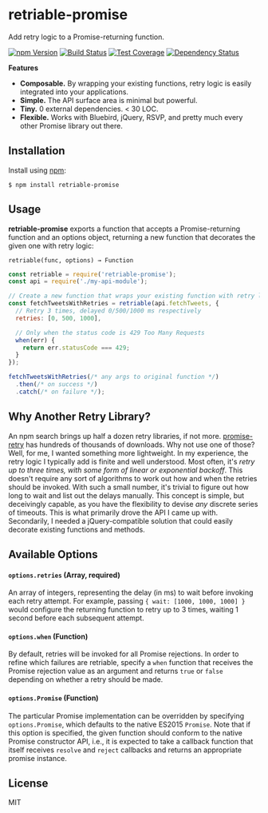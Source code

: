 # retriable-promise

Add retry logic to a Promise-returning function.

[![npm Version][npm-badge]][npm]
[![Build Status][build-badge]][build-status]
[![Test Coverage][coverage-badge]][coverage-result]
[![Dependency Status][dep-badge]][dep-status]

__Features__

- __Composable.__ By wrapping your existing functions, retry logic is easily
  integrated into your applications.
- __Simple.__ The API surface area is minimal but powerful.
- __Tiny.__ 0 external dependencies. < 30 LOC.
- __Flexible.__ Works with Bluebird, jQuery, RSVP, and pretty much every other
  Promise library out there.

## Installation

Install using [npm][]:

    $ npm install retriable-promise

## Usage

__retriable-promise__ exports a function that accepts a Promise-returning
function and an options object, returning a new function that decorates the
given one with retry logic:

    retriable(func, options) → Function

```js
const retriable = require('retriable-promise');
const api = require('./my-api-module');

// Create a new function that wraps your existing function with retry logic.
const fetchTweetsWithRetries = retriable(api.fetchTweets, {
  // Retry 3 times, delayed 0/500/1000 ms respectively
  retries: [0, 500, 1000],

  // Only when the status code is 429 Too Many Requests
  when(err) {
    return err.statusCode === 429;
  }
});

fetchTweetsWithRetries(/* any args to original function */)
  .then(/* on success */)
  .catch(/* on failure */);
```

## Why Another Retry Library?

An npm search brings up half a dozen retry libraries, if not more.
[promise-retry](https://www.npmjs.com/package/promise-retry) has hundreds of
thousands of downloads. Why not use one of those? Well, for me, I wanted
something more lightweight. In my experience, the retry logic I typically add
is finite and well understood. Most often, it's _retry up to three times, with
some form of linear or exponential backoff_. This doesn't require any sort of
algorithms to work out how and when the retries should be invoked. With such a
small number, it's trivial to figure out how long to wait and list out the
delays manually. This concept is simple, but deceivingly capable, as you have
the flexibility to devise _any_ discrete series of timeouts. This is what
primarily drove the API I came up with. Secondarily, I needed a
jQuery-compatible solution that could easily decorate existing functions and
methods.

## Available Options

#### `options.retries` (Array, required)

An array of integers, representing the delay (in ms) to wait before invoking
each retry attempt. For example, passing `{ wait: [1000, 1000, 1000] }` would
configure the returning function to retry up to 3 times, waiting 1 second
before each subsequent attempt.

#### `options.when` (Function)

By default, retries will be invoked for all Promise rejections. In order to
refine which failures are retriable, specify a `when` function that receives
the Promise rejection value as an argument and returns `true` or `false`
depending on whether a retry should be made.

#### `options.Promise` (Function)

The particular Promise implementation can be overridden by specifying
`options.Promise`, which defaults to the native ES2015 `Promise`. Note that if
this option is specified, the given function should conform to the native
Promise constructor API, i.e., it is expected to take a callback function that
itself receives `resolve` and `reject` callbacks and returns an appropriate
promise instance.

## License

MIT

[build-badge]: https://img.shields.io/travis/jimf/retriable-promise/master.svg
[build-status]: https://travis-ci.org/jimf/retriable-promise
[npm-badge]: https://img.shields.io/npm/v/retriable-promise.svg
[npm]: https://www.npmjs.org/package/retriable-promise
[coverage-badge]: https://img.shields.io/coveralls/jimf/retriable-promise.svg
[coverage-result]: https://coveralls.io/r/jimf/retriable-promise
[dep-badge]: https://img.shields.io/david/jimf/retriable-promise.svg
[dep-status]: https://david-dm.org/jimf/retriable-promise
